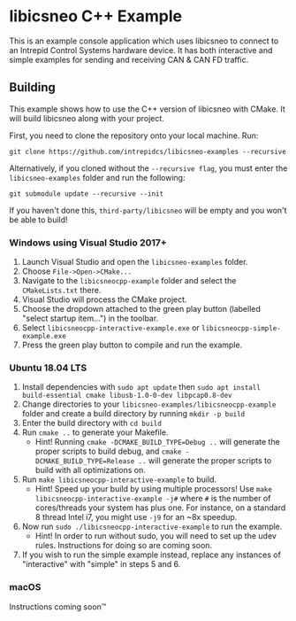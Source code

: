 # libicsneo C++ Example

This is an example console application which uses libicsneo to connect to an Intrepid Control Systems hardware device. It has both interactive and simple examples for sending and receiving CAN & CAN FD traffic.

## Building

This example shows how to use the C++ version of libicsneo with CMake. It will build libicsneo along with your project.

First, you need to clone the repository onto your local machine. Run:
```shell
git clone https://github.com/intrepidcs/libicsneo-examples --recursive
```

Alternatively, if you cloned without the `--recursive flag`, you must enter the `libicsneo-examples` folder and run the following:
```shell
git submodule update --recursive --init 
```
If you haven't done this, `third-party/libicsneo` will be empty and you won't be able to build!

### Windows using Visual Studio 2017+

1. Launch Visual Studio and open the `libicsneo-examples` folder.
2. Choose `File->Open->CMake...`
3. Navigate to the `libicsneocpp-example` folder and select the `CMakeLists.txt` there.
4. Visual Studio will process the CMake project.
5. Choose the dropdown attached to the green play button (labelled "select startup item...") in the toolbar.
6. Select `libicsneocpp-interactive-example.exe` or `libicsneocpp-simple-example.exe`
7. Press the green play button to compile and run the example.

### Ubuntu 18.04 LTS

1. Install dependencies with `sudo apt update` then `sudo apt install build-essential cmake libusb-1.0-0-dev libpcap0.8-dev`
2. Change directories to your `libicsneo-examples/libicsneocpp-example` folder and create a build directory by running `mkdir -p build`
3. Enter the build directory with `cd build`
4. Run `cmake ..` to generate your Makefile.
	- Hint! Running `cmake -DCMAKE_BUILD_TYPE=Debug ..` will generate the proper scripts to build debug, and `cmake -DCMAKE_BUILD_TYPE=Release ..` will generate the proper scripts to build with all optimizations on.
5. Run `make libicsneocpp-interactive-example` to build.
	- Hint! Speed up your build by using multiple processors! Use `make libicsneocpp-interactive-example -j#` where `#` is the number of cores/threads your system has plus one. For instance, on a standard 8 thread Intel i7, you might use `-j9` for an ~8x speedup.
6. Now run `sudo ./libicsneocpp-interactive-example` to run the example.
	- Hint! In order to run without sudo, you will need to set up the udev rules. Instructions for doing so are coming soon.
7. If you wish to run the simple example instead, replace any instances of "interactive" with "simple" in steps 5 and 6.

### macOS

Instructions coming soon&trade;